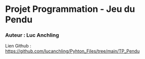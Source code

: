 # Projet Programmation - Jeu du Pendu

### Auteur : Luc Anchling


Lien Github : https://github.com/lucanchling/Pyhton_Files/tree/main/TP_Pendu
